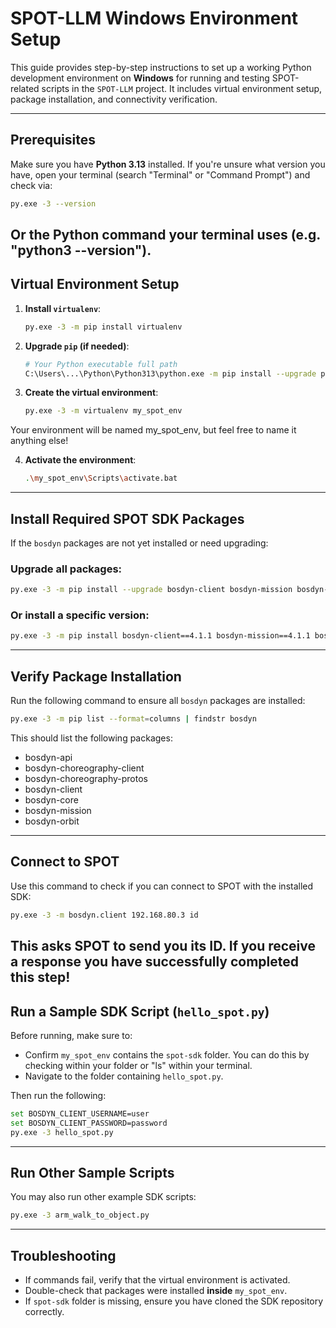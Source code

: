 
# SPOT-LLM Windows Environment Setup

This guide provides step-by-step instructions to set up a working Python development environment on **Windows** for running and testing SPOT-related scripts in the `SPOT-LLM` project. It includes virtual environment setup, package installation, and connectivity verification.

---

## Prerequisites

Make sure you have **Python 3.13** installed. If you're unsure what version you have, open your terminal (search "Terminal" or "Command Prompt") and check via:

```bash
py.exe -3 --version
```
Or the Python command your terminal uses (e.g. "python3 --version").
---

## Virtual Environment Setup

1. **Install `virtualenv`**:
   ```bash
   py.exe -3 -m pip install virtualenv
   ```

2. **Upgrade `pip` (if needed)**:
   ```bash
   # Your Python executable full path
   C:\Users\...\Python\Python313\python.exe -m pip install --upgrade pip
   ```

3. **Create the virtual environment**:
   ```bash
   py.exe -3 -m virtualenv my_spot_env
   ```
Your environment will be named my_spot_env, but feel free to name it anything else!

4. **Activate the environment**:
   ```bash
   .\my_spot_env\Scripts\activate.bat
   ```

---

## Install Required SPOT SDK Packages

If the `bosdyn` packages are not yet installed or need upgrading:

### Upgrade all packages:
```bash
py.exe -3 -m pip install --upgrade bosdyn-client bosdyn-mission bosdyn-choreography-client bosdyn-orbit
```

### Or install a specific version:
```bash
py.exe -3 -m pip install bosdyn-client==4.1.1 bosdyn-mission==4.1.1 bosdyn-choreography-client==4.1.1 bosdyn-orbit==4.1.1
```

---

## Verify Package Installation

Run the following command to ensure all `bosdyn` packages are installed:

```bash
py.exe -3 -m pip list --format=columns | findstr bosdyn
```
This should list the following packages:
- bosdyn-api
- bosdyn-choreography-client
- bosdyn-choreography-protos
- bosdyn-client
- bosdyn-core
- bosdyn-mission
- bosdyn-orbit
---

## Connect to SPOT

Use this command to check if you can connect to SPOT with the installed SDK:

```bash
py.exe -3 -m bosdyn.client 192.168.80.3 id
```
This asks SPOT to send you its ID. If you receive a response you have successfully completed this step!
---

## Run a Sample SDK Script (`hello_spot.py`)

Before running, make sure to:
- Confirm `my_spot_env` contains the `spot-sdk` folder. You can do this by checking within your folder or "ls" within your terminal.
- Navigate to the folder containing `hello_spot.py`.

Then run the following:

```bash
set BOSDYN_CLIENT_USERNAME=user
set BOSDYN_CLIENT_PASSWORD=password
py.exe -3 hello_spot.py
```

---

## Run Other Sample Scripts

You may also run other example SDK scripts:

```bash
py.exe -3 arm_walk_to_object.py
```

---

## Troubleshooting

- If commands fail, verify that the virtual environment is activated.
- Double-check that packages were installed **inside** `my_spot_env`.
- If `spot-sdk` folder is missing, ensure you have cloned the SDK repository correctly.